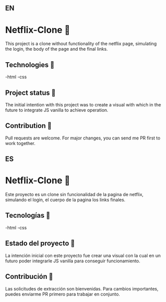 ## EN
# Netflix-Clone 🎥

This project is a clone without functionality of the netflix page, simulating the login, the body of the page and the final links.

## Technologies 🔨

-html
-css

## Project status 🚩

The initial intention with this project was to create a visual with which in the future to integrate JS vanilla to achieve operation.

## Contribution 👊
Pull requests are welcome. For major changes, you can send me PR first to work together.

## ES
# Netflix-Clone 🎥

Este proyecto es un clone sin funcionalidad de la pagina de netflix, simulando el login, el cuerpo de la pagina los links finales.

## Tecnologías 🔨

-html
-css

## Estado del proyecto 🚩

La intención inicial con este proyecto fue crear una visual con la cual en un futuro poder integrarle JS vanilla para conseguir funcionamiento.

## Contribución 👊
Las solicitudes de extracción son bienvenidas. Para cambios importantes, puedes enviarme PR primero para trabajar en conjunto.
